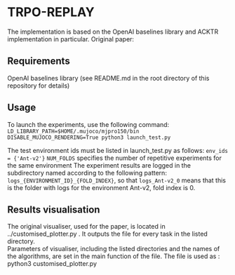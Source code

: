 # TRPO-REPLAY
The implementation is based on the OpenAI baselines library and ACKTR implementation in particular. 
Original paper: 
## Requirements
 OpenAI baselines library (see README.md in the root directory of this repository for details)
## Usage
To launch the experiments, use the following command: ```LD_LIBRARY_PATH=$HOME/.mujoco/mjpro150/bin DISABLE_MUJOCO_RENDERING=True python3 launch_test.py```

The test environment ids must be listed in launch_test.py as follows: ```env_ids = {'Ant-v2'}```
```NUM_FOLDS``` specifies the number of repetitive experiments for the same environment
The experiment results are logged in the subdirectory named according to the following pattern:  ```logs_{ENVIRONMENT_ID}_{FOLD_INDEX}```, so that ```logs_Ant-v2_0``` means that this is the folder with logs for the environment Ant-v2, fold index is 0. 

## Results visualisation
The original visualiser, used for the paper, is located in ../customised_plotter.py . It outputs the file for every task in the listed directory.  
Parameters of visualiser, including the listed directories and the names of the algorithms, are set in the main function of the file. The file is used as : python3 customised_plotter.py

